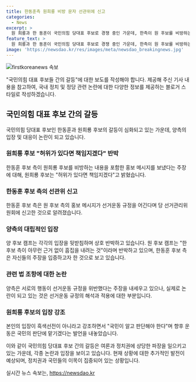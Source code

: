```yaml
---
title: 한동훈측 원희룡 비방 문자 선관위에 신고
categories:
  - News
excerpt: >
  원 희룡과 한 동훈이 국민의힘 당대표 후보로 경쟁 중인 가운데, 한측이 원 후보를 비방하는 문자 메시지를 보냈다는 주장으로 논란이 일고 있다. 원 후보는 이에 허위가 있다면 책임지겠다고 반박하며, 한 후보 측의 행동을 비난했다. 한측은 이를 선관위에 신고한 반면, 원 후보는 모든 책임을 지겠다며 강하게 대응하고 있다. 양측은 상대편을 공격하며 경합을 이어가고 있으나, 선거운동 행위에 대한 논란이 커지고 있는 상황이다.
feature_text: >
  원 희룡과 한 동훈이 국민의힘 당대표 후보로 경쟁 중인 가운데, 한측이 원 후보를 비방하는 문자 메시지를 보냈다는 주장으로 논란이 일고 있다. 원 후보는 이에 허위가 있다면 책임지겠다고 반박하며, 한 후보 측의 행동을 비난했다. 한측은 이를 선관위에 신고한 반면, 원 후보는 모든 책임을 지겠다며 강하게 대응하고 있다. 양측은 상대편을 공격하며 경합을 이어가고 있으나, 선거운동 행위에 대한 논란이 커지고 있는 상황이다.
image: 'https://newsdao.kr/res/images/meta/newsdao_breakingnews.jpg'
---
```


<p><img src="https://newsdao.kr/res/images/meta/newsdao_breakingnews.jpg" alt="firstkoreanews 속보" /></p>

<p>"국민의힘 대표 후보들 간의 갈등"에 대한 보도를 작성해야 합니다. 제공해 주신 기사 내용을 참고하여, 국내 정치 및 정당 관련 논란에 대한 다양한 정보를 제공하는 블로거 스타일로 작성하겠습니다.</p>

<h2 data-ke-size="size26">국민의힘 대표 후보 간의 갈등</h2>

<p>국민의힘 당대표 후보인 한동훈과 원희룡 후보의 갈등이 심화되고 있는 가운데, 양측의 입장 및 대응이 논란이 되고 있습니다.</p>

<h3>원희룡 후보 "허위가 있다면 책임지겠다" 반박</h3>

<div>
  <p data-ke-size="size16">한동훈 후보 측이 원희룡 후보를 비방하는 내용을 포함한 홍보 메시지를 보냈다는 주장에 대해, 원희룡 후보는 "허위가 있다면 책임지겠다"고 밝혔습니다.</p>
</div>

<h3>한동훈 후보 측의 선관위 신고</h3>

<div>
  <p data-ke-size="size16">한동훈 후보 측은 원 후보 측의 홍보 메시지가 선거운동 규정을 어긴다며 당 선거관리위원회에 신고한 것으로 알려졌습니다.</p>
</div>

<h3>양측의 대립적인 입장</h3>

<div>
  <p data-ke-size="size16">양 후보 캠프는 각각의 입장을 뒷받침하며 상호 반박하고 있습니다. 원 후보 캠프는 "한 후보 측이 아무런 근거 없이 흠집을 내려는 것"이라며 반박하고 있으며, 한동훈 후보 측은 자신들의 주장을 입증하고자 한 것으로 보고 있습니다.</p>
</div>

<h3>관련 법 조항에 대한 논란</h3>

<div>
  <p data-ke-size="size16">양측은 서로의 행동이 선거운동 규정을 위반했다는 주장을 내세우고 있으나, 실제로 논란이 되고 있는 것은 선거운동 규정의 해석과 적용에 대한 부분입니다.</p>
</div>

<h3>원희룡 후보의 입장 강조</h3>

<div>
  <p data-ke-size="size16">본인의 입장이 흑색선전이 아니라고 강조하면서 "국민이 알고 판단해야 한다"며 향후 운동은 국민의 판단에 맡기겠다는 발언을 내놓았습니다.</p>
</div>

<p>이와 같이 국민의힘 당대표 후보 간의 갈등은 여론과 정치권에 상당한 파장을 일으키고 있는 가운데, 각종 논란과 입장을 보이고 있습니다. 현재 상황에 대한 추가적인 발전이 예상되며, 정치권과 국민들의 이목이 집중되어 있는 상황입니다.</p>
실시간 뉴스 속보는, <a href="https://newsdao.kr" rel="dofollow">https://newsdao.kr</a>


